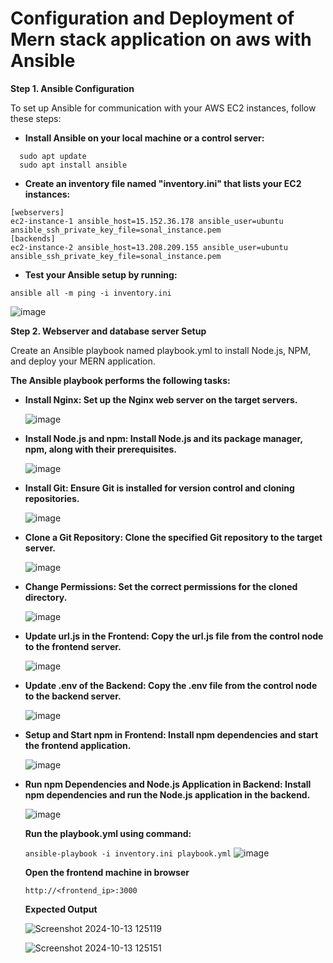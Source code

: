 # Configuration and Deployment of Mern stack application on aws with Ansible

**Step 1. Ansible Configuration**

To set up Ansible for communication with your AWS EC2 instances, follow these steps:

- **Install Ansible on your local machine or a control server:**
  
```
  sudo apt update
  sudo apt install ansible
```
- **Create an inventory file named "inventory.ini" that lists your EC2 instances:**
  
```
[webservers]
ec2-instance-1 ansible_host=15.152.36.178 ansible_user=ubuntu ansible_ssh_private_key_file=sonal_instance.pem
[backends]
ec2-instance-2 ansible_host=13.208.209.155 ansible_user=ubuntu ansible_ssh_private_key_file=sonal_instance.pem
```

- **Test your Ansible setup by running:**
  
`
   ansible all -m ping -i inventory.ini
`

   ![image](https://github.com/user-attachments/assets/1619d09b-6444-4a7a-a9c4-8006b2fc1c43)


**Step 2. Webserver and database server Setup**

Create an Ansible playbook named playbook.yml to install Node.js, NPM, and deploy your MERN application.

**The Ansible playbook performs the following tasks:**

- **Install Nginx: Set up the Nginx web server on the target servers.**
  
  ![image](https://github.com/user-attachments/assets/2064fc6f-693e-4c63-bc28-f330849c2d4f)

- **Install Node.js and npm: Install Node.js and its package manager, npm, along with their prerequisites.**

   ![image](https://github.com/user-attachments/assets/e6f0bb01-3ba3-4998-b492-71b4c6451ac9)

  
- **Install Git: Ensure Git is installed for version control and cloning repositories.**

   ![image](https://github.com/user-attachments/assets/8cfeea76-1c52-4de3-943a-5e8463cf2e7c)

- **Clone a Git Repository: Clone the specified Git repository to the target server.**

  ![image](https://github.com/user-attachments/assets/0a84b0d7-69e3-414b-babb-667fc0af0728)

- **Change Permissions: Set the correct permissions for the cloned directory.**

  ![image](https://github.com/user-attachments/assets/258da574-f6a8-47f3-a8ca-dc0cde236b6f)

 - **Update url.js in the Frontend: Copy the url.js file from the control node to the frontend server.**

   ![image](https://github.com/user-attachments/assets/1050f251-9a7c-418f-a382-7acde72c4baa)

 - **Update .env of the Backend: Copy the .env file from the control node to the backend server.**

   ![image](https://github.com/user-attachments/assets/a76fbfbe-249e-4324-a272-5f6ce17f3601)

 - **Setup and Start npm in Frontend: Install npm dependencies and start the frontend application.**

   ![image](https://github.com/user-attachments/assets/828826d2-1150-42e0-90d0-1c0927390e36)

- **Run npm Dependencies and Node.js Application in Backend: Install npm dependencies and run the Node.js application in the backend.**

  ![image](https://github.com/user-attachments/assets/dea82c98-4d2b-4e0b-bb76-96114afcdfd5)

  **Run the playbook.yml using command:**

  `
  ansible-playbook -i inventory.ini playbook.yml
  `
  ![image](https://github.com/user-attachments/assets/125df00b-1ca1-4374-91a4-18ec41d117be)

  **Open the frontend machine in browser**
  ```
  http://<frontend_ip>:3000
  ```

  **Expected Output**

  ![Screenshot 2024-10-13 125119](https://github.com/user-attachments/assets/81499e20-f319-4293-bf6b-0d34373d428c)
  

  ![Screenshot 2024-10-13 125151](https://github.com/user-attachments/assets/0ae0a5cb-3ae4-4391-9efd-ea2eeab02e40)

  



  










  


